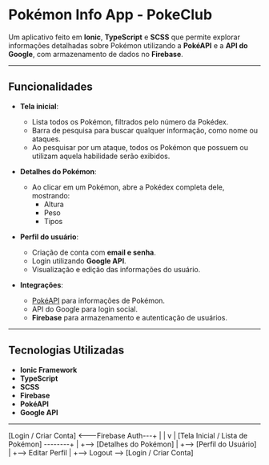 # Pokémon Info App - PokeClub

Um aplicativo feito em **Ionic**, **TypeScript** e **SCSS** que permite explorar informações detalhadas sobre Pokémon utilizando a **PokéAPI** e a **API do Google**, com armazenamento de dados no **Firebase**.  

---

## Funcionalidades

- **Tela inicial**:  
  - Lista todos os Pokémon, filtrados pelo número da Pokédex.  
  - Barra de pesquisa para buscar qualquer informação, como nome ou ataques.  
  - Ao pesquisar por um ataque, todos os Pokémon que possuem ou utilizam aquela habilidade serão exibidos.  

- **Detalhes do Pokémon**:  
  - Ao clicar em um Pokémon, abre a Pokédex completa dele, mostrando:  
    - Altura  
    - Peso  
    - Tipos  

- **Perfil do usuário**:  
  - Criação de conta com **email e senha**.  
  - Login utilizando **Google API**.  
  - Visualização e edição das informações do usuário.  

- **Integrações**:  
  - [PokéAPI](https://pokeapi.co/) para informações de Pokémon.  
  - API do Google para login social.  
  - **Firebase** para armazenamento e autenticação de usuários.  

---

## Tecnologias Utilizadas

- **Ionic Framework**  
- **TypeScript**  
- **SCSS**  
- **Firebase**  
- **PokéAPI**  
- **Google API** 

---

[Login / Criar Conta] <---Firebase Auth---+
      |                                   |
      v                                   |
[Tela Inicial / Lista de Pokémon] --------+
      |
      +--> [Detalhes do Pokémon]
      |
      +--> [Perfil do Usuário]
               |
               +--> Editar Perfil
               |
               +--> Logout --> [Login / Criar Conta]
